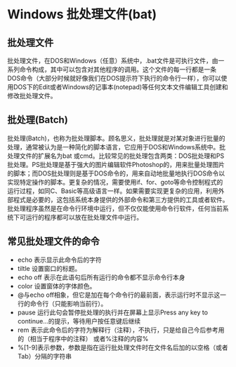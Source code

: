 # Windows 批处理文件(bat)

## 批处理文件

批处理文件，在DOS和Windows（任意）系统中，.bat文件是可执行文件，由一系列命令构成，其中可以包含对其他程序的调用。这个文件的每一行都是一条DOS命令（大部分时候就好像我们在DOS提示符下执行的命令行一样），你可以使用DOS下的Edit或者Windows的记事本(notepad)等任何文本文件编辑工具创建和修改批处理文件。

## 批处理(Batch)

批处理(Batch)，也称为批处理脚本。顾名思义，批处理就是对某对象进行批量的处理，通常被认为是一种简化的脚本语言，它应用于DOS和Windows系统中。批处理文件的扩展名为bat 或cmd。比较常见的批处理包含两类：DOS批处理和PS批处理。PS批处理是基于强大的图片编辑软件Photoshop的，用来批量处理图片的脚本；而DOS批处理则是基于DOS命令的，用来自动地批量地执行DOS命令以实现特定操作的脚本。更复杂的情况，需要使用if、for、goto等命令控制程式的运行过程，如同C、Basic等高级语言一样。如果需要实现更复杂的应用，利用外部程式是必要的，这包括系统本身提供的外部命令和第三方提供的工具或者软件。批处理程序虽然是在命令行环境中运行，但不仅仅能使用命令行软件，任何当前系统下可运行的程序都可以放在批处理文件中运行。

## 常见批处理文件的命令

* echo 表示显示此命令后的字符 
* tiltle 设置窗口的标题。
* echo off 表示在此语句后所有运行的命令都不显示命令行本身 
* color 设置窗体的字体颜色。
* @与echo off相象，但它是加在每个命令行的最前面，表示运行时不显示这一行的命令行（只能影响当前行）。 
* pause 运行此句会暂停批处理的执行并在屏幕上显示Press any key to continue...的提示，等待用户按任意键后继续 
* rem 表示此命令后的字符为解释行（注释），不执行，只是给自己今后参考用的（相当于程序中的注释） 或者%注释的内容%
* %[1-9]表示参数，参数是指在运行批处理文件时在文件名后加的以空格（或者Tab）分隔的字符串